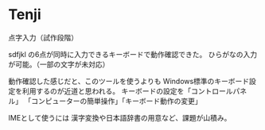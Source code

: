 Tenji
=====

点字入力（試作段階）

sdfjkl の6点が同時に入力できるキーボードで動作確認できた。
ひらがなの入力が可能。（一部の文字が未対応）

動作確認した感じだと、このツールを使うよりも
Windows標準のキーボード設定を利用するのが近道と思われる。
キーボードの設定を「コントロールパネル」
「コンピューターの簡単操作」「キーボード動作の変更」

IMEとして使うには
漢字変換や日本語辞書の用意など、課題が山積み。

